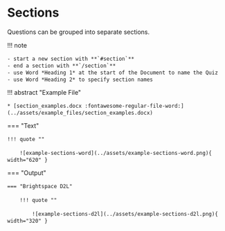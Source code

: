 # Sections

Questions can be grouped into separate sections.

!!! note

    - start a new section with **`#section`**
    - end a section with **`/section`**
    - use Word *Heading 1* at the start of the Document to name the Quiz
    - use Word *Heading 2* to specify section names

!!! abstract "Example File"
    
    * [section_examples.docx :fontawesome-regular-file-word:](../assets/example_files/section_examples.docx)
    

=== "Text"

    !!! quote ""

        ![example-sections-word](../assets/example-sections-word.png){ width="620" }

=== "Output"

    === "Brightspace D2L"

        !!! quote ""

            ![example-sections-d2l](../assets/example-sections-d2l.png){ width="320" }
<!-- 
    === "Canvas"

        !!! quote ""

            Coming Soon.

    === "Moodle"

        !!! quote ""

            Coming Soon. -->

